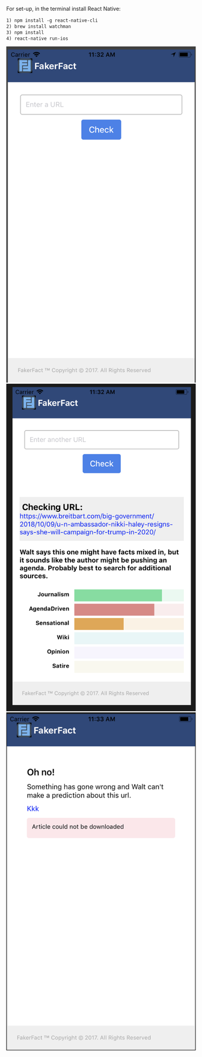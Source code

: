 For set-up, in the terminal install React Native:

    1) npm install -g react-native-cli
    2) brew install watchman
    3) npm install
    4) react-native run-ios

![Screenshot](home.png)
![Screenshot](allTheBusiness.png)
![Screenshot](error.png)
